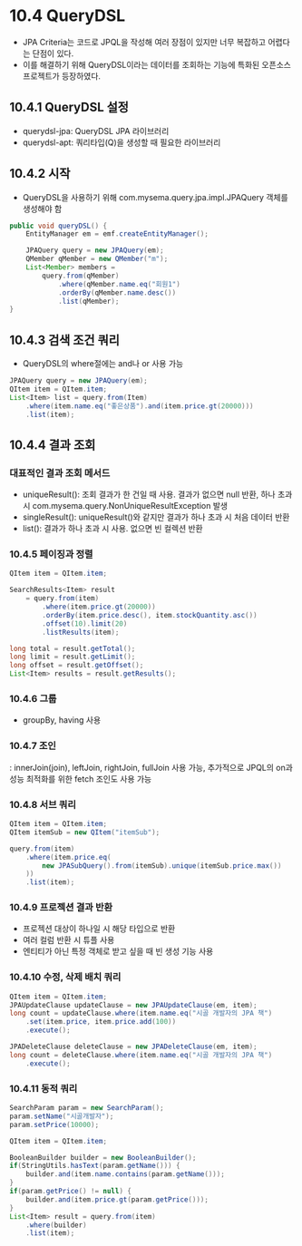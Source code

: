 # 10.4 QueryDSL
- JPA Criteria는 코드로 JPQL을 작성해 여러 장점이 있지만 너무 복잡하고 어렵다는 단점이 있다.
- 이를 해결하기 위해 QueryDSL이라는 데이터를 조회하는 기능에 특화된 오픈소스 프로젝트가 등장하였다.

## 10.4.1 QueryDSL 설정
- querydsl-jpa: QueryDSL JPA 라이브러리
- querydsl-apt: 쿼리타입(Q)을 생성할 때 필요한 라이브러리

## 10.4.2 시작
- QueryDSL을 사용하기 위해 com.mysema.query.jpa.impl.JPAQuery 객체를 생성해야 함
```java
public void queryDSL() {
    EntityManager em = emf.createEntityManager();

    JPAQuery query = new JPAQuery(em);
    QMember qMember = new QMember("m");
    List<Member> members = 
        query.from(qMember)
            .where(qMember.name.eq("회원1")
            .orderBy(qMember.name.desc())
            .list(qMember);
}
```

## 10.4.3 검색 조건 쿼리
- QueryDSL의 where절에는 and나 or 사용 가능
```java
JPAQuery query = new JPAQuery(em);
QItem item = QItem.item;
List<Item> list = query.from(Item)
    .where(item.name.eq("좋은상품").and(item.price.gt(20000)))
    .list(item);
```

## 10.4.4 결과 조회
### 대표적인 결과 조회 메서드
- uniqueResult(): 조회 결과가 한 건일 때 사용. 결과가 없으면 null 반환, 하나 초과 시 com.mysema.query.NonUniqueResultException 발생
- singleResult(): uniqueResult()와 같지만 결과가 하나 초과 시 처음 데이터 반환
- list(): 결과가 하나 초과 시 사용. 없으면 빈 컬렉션 반환

### 10.4.5 페이징과 정렬
```java
QItem item = QItem.item;

SearchResults<Item> result
    = query.from(item)
        .where(item.price.gt(20000))
        .orderBy(item.price.desc(), item.stockQuantity.asc())
        .offset(10).limit(20)
        .listResults(item);

long total = result.getTotal();
long limit = result.getLimit();
long offset = result.getOffset();
List<Item> results = result.getResults();
```

### 10.4.6 그룹
- groupBy, having 사용

### 10.4.7 조인
: innerJoin(join), leftJoin, rightJoin, fullJoin 사용 가능, 추가적으로 JPQL의 on과 성능 최적화를 위한 fetch 조인도 사용 가능

### 10.4.8 서브 쿼리
```java
QItem item = QItem.item;
QItem itemSub = new QItem("itemSub");

query.from(item)
    .where(item.price.eq(
        new JPASubQuery().from(itemSub).unique(itemSub.price.max())
    ))
    .list(item);
```

### 10.4.9 프로젝션 결과 반환
- 프로젝션 대상이 하나일 시 해당 타입으로 반환
- 여러 컬럼 반환 시 튜플 사용
- 엔티티가 아닌 특정 객체로 받고 싶을 때 빈 생성 기능 사용

### 10.4.10 수정, 삭제 배치 쿼리
```java
QItem item = QItem.item;
JPAUpdateClause updateClause = new JPAUpdateClause(em, item);
long count = updateClause.where(item.name.eq("시골 개발자의 JPA 책")
    .set(item.price, item.price.add(100))
    .execute();

JPADeleteClause deleteClause = new JPADeleteClause(em, item);
long count = deleteClause.where(item.name.eq("시골 개발자의 JPA 책")
    .execute();
```

### 10.4.11 동적 쿼리
```java
SearchParam param = new SearchParam();
param.setName("시골개발자");
param.setPrice(10000);

QItem item = QItem.item;

BooleanBuilder builder = new BooleanBuilder();
if(StringUtils.hasText(param.getName())) {
    builder.and(item.name.contains(param.getName()));
}
if(param.getPrice() != null) {
    builder.and(item.price.gt(param.getPrice()));
}
List<Item> result = query.from(item)
    .where(builder)
    .list(item);

```

